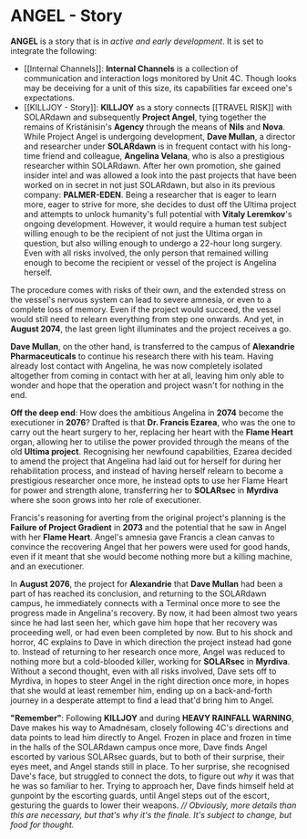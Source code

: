 # ANGEL - Story
**ANGEL** is a story that is in *active and early development*. It is set to integrate the following:
- [[Internal Channels]]: **Internal Channels** is a collection of communication and interaction logs monitored by Unit 4C. Though looks may be deceiving for a unit of this size, its capabilities far exceed one's expectations. 
- [[KILLJOY - Story]]: **KILLJOY** as a story connects [[TRAVEL RISK]] with SOLARdawn and subsequently **Project Angel**, tying together the remains of Kristánisin's **Agency** through the means of **Nils** and **Nova**. 
While Project Angel is undergoing development, **Dave Mullan**, a director and researcher under **SOLARdawn** is in frequent contact with his long-time friend and colleague, **Angelina Velana**, who is also a prestigious researcher within SOLARdawn. After her own promotion, she gained insider intel and was allowed a look into the past projects that have been worked on in secret in not just SOLARdawn, but also in its previous company: **PALMER-EDEN**. Being a researcher that is eager to learn more, eager to strive for more, she decides to dust off the Ultima project and attempts to unlock humanity's full potential with **Vitaly Leremkov**'s ongoing development. However, it would require a human test subject willing enough to be the recipient of not just the Ultima organ in question, but also willing enough to undergo a 22-hour long surgery. Even with all risks involved, the only person that remained willing enough to become the recipient or vessel of the project is Angelina herself. 

The procedure comes with risks of their own, and the extended stress on the vessel's nervous system can lead to severe amnesia, or even to a complete loss of memory. Even if the project would succeed, the vessel would still need to relearn everything from step one onwards. And yet, in **August 2074**, the last green light illuminates and the project receives a go.

**Dave Mullan**, on the other hand, is transferred to the campus of **Alexandrie Pharmaceuticals** to continue his research there with his team. Having already lost contact with Angelina, he was now completely isolated altogether from coming in contact with her at all, leaving him only able to wonder and hope that the operation and project wasn't for nothing in the end.

**Off the deep end**: How does the ambitious Angelina in **2074** become the executioner in **2076**? Drafted is that **Dr. Francis Ezarea**, who was the one to carry out the heart surgery to her, replacing her heart with the **Flame Heart** organ, allowing her to utilise the power provided through the means of the old **Ultima project**. Recognising her newfound capabilities, Ezarea decided to amend the project that Angelina had laid out for herself for during her rehabilitation process, and instead of having herself relearn to become a prestigious researcher once more, he instead opts to use her Flame Heart for power and strength alone, transferring her to **SOLARsec** in **Myrdiva** where she soon grows into her role of executioner. 

Francis's reasoning for averting from the original project's planning is the **Failure of Project Gradient** in **2073** and the potential that he saw in Angel with her **Flame Heart**. Angel's amnesia gave Francis a clean canvas to convince the recovering Angel that her powers were used for good hands, even if it meant that she would become nothing more but a killing machine, and an executioner. 

In **August 2076**, the project for **Alexandrie** that **Dave Mullan** had been a part of has reached its conclusion, and returning to the SOLARdawn campus, he immediately connects with a Terminal once more to see the progress made in Angelina's recovery. By now, it had been almost two years since he had last seen her, which gave him hope that her recovery was proceeding well, or had even been completed by now. But to his shock and horror, 4C explains to Dave in which direction the project instead had gone to. Instead of returning to her research once more, Angel was reduced to nothing more but a cold-blooded killer, working for **SOLARsec** in **Myrdiva**. Without a second thought, even with all risks involved, Dave sets off to Myrdiva, in hopes to steer Angel in the right direction once more, in hopes that she would at least remember him, ending up on a back-and-forth journey in a desperate attempt to find a lead that'd bring him to Angel.

**"Remember"**: Following **KILLJOY** and during **HEAVY RAINFALL WARNING**, Dave makes his way to Amadnésam, closely following 4C's directions and data points to lead him directly to Angel. Frozen in place and frozen in time in the halls of the SOLARdawn campus once more, Dave finds Angel escorted by various SOLARsec guards, but to both of their surprise, their eyes meet, and Angel stands still in place. To her surprise, she recognised Dave's face, but struggled to connect the dots, to figure out *why* it was that he was so familiar to her. Trying to approach her, Dave finds himself held at gunpoint by the escorting guards, until Angel steps out of the escort, gesturing the guards to lower their weapons. *// Obviously, more details than this are necessary, but that's why it's the finale. It's subject to change, but food for thought.*
